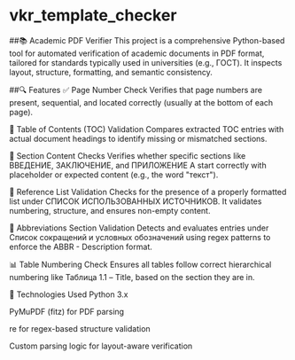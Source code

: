 # vkr_template_checker

##📚 Academic PDF Verifier
This project is a comprehensive Python-based tool for automated verification of academic documents in PDF format, tailored for standards typically used in universities (e.g., ГОСТ). It inspects layout, structure, formatting, and semantic consistency.

##🔍 Features
✅ Page Number Check
Verifies that page numbers are present, sequential, and located correctly (usually at the bottom of each page).

📑 Table of Contents (TOC) Validation
Compares extracted TOC entries with actual document headings to identify missing or mismatched sections.

📖 Section Content Checks
Verifies whether specific sections like ВВЕДЕНИЕ, ЗАКЛЮЧЕНИЕ, and ПРИЛОЖЕНИЕ A start correctly with placeholder or expected content (e.g., the word "текст").

🧾 Reference List Validation
Checks for the presence of a properly formatted list under СПИСОК ИСПОЛЬЗОВАННЫХ ИСТОЧНИКОВ. It validates numbering, structure, and ensures non-empty content.

🔡 Abbreviations Section Validation
Detects and evaluates entries under Список сокращений и условных обозначений using regex patterns to enforce the ABBR - Description format.

📊 Table Numbering Check
Ensures all tables follow correct hierarchical numbering like Таблица 1.1 – Title, based on the section they are in.

🧠 Technologies Used
Python 3.x

PyMuPDF (fitz) for PDF parsing

re for regex-based structure validation

Custom parsing logic for layout-aware verification
